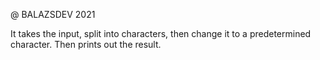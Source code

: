 @ BALAZSDEV 2021<br>

It takes the input, split into characters, then change it to a predetermined character. Then prints out the result.
